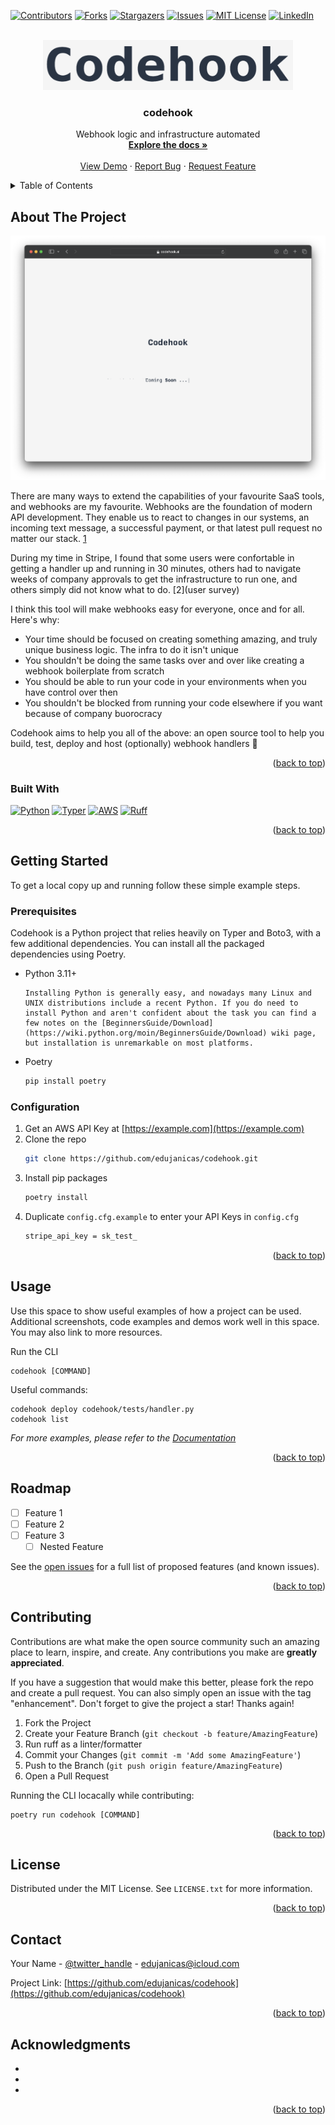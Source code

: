 <a name="readme-top"></a>



<!-- PROJECT SHIELDS -->
<!--
*** I'm using markdown "reference style" links for readability.
*** Reference links are enclosed in brackets [ ] instead of parentheses ( ).
*** See the bottom of this document for the declaration of the reference variables
*** for contributors-url, forks-url, etc. This is an optional, concise syntax you may use.
*** https://www.markdownguide.org/basic-syntax/#reference-style-links
-->
[![Contributors][contributors-shield]][contributors-url]
[![Forks][forks-shield]][forks-url]
[![Stargazers][stars-shield]][stars-url]
[![Issues][issues-shield]][issues-url]
[![MIT License][license-shield]][license-url]
[![LinkedIn][linkedin-shield]][linkedin-url]



<!-- PROJECT LOGO -->
<br />
<div align="center">
  <a href="https://github.com/edujanicas/codehook">
    <img src="images/logo.png" alt="Logo" width="400" height="80">
  </a>

<h3 align="center">codehook</h3>

  <p align="center">
    Webhook logic and infrastructure automated
    <br />
    <a href="https://github.com/edujanicas/codehook"><strong>Explore the docs »</strong></a>
    <br />
    <br />
    <a href="https://github.com/edujanicas/codehook">View Demo</a>
    ·
    <a href="https://github.com/edujanicas/codehook/issues">Report Bug</a>
    ·
    <a href="https://github.com/edujanicas/codehook/issues">Request Feature</a>
  </p>
</div>



<!-- TABLE OF CONTENTS -->
<details>
  <summary>Table of Contents</summary>
  <ol>
    <li>
      <a href="#about-the-project">About The Project</a>
      <ul>
        <li><a href="#built-with">Built With</a></li>
      </ul>
    </li>
    <li>
      <a href="#getting-started">Getting Started</a>
      <ul>
        <li><a href="#prerequisites">Prerequisites</a></li>
        <li><a href="#installation">Installation</a></li>
      </ul>
    </li>
    <li><a href="#usage">Usage</a></li>
    <li><a href="#roadmap">Roadmap</a></li>
    <li><a href="#contributing">Contributing</a></li>
    <li><a href="#license">License</a></li>
    <li><a href="#contact">Contact</a></li>
    <li><a href="#acknowledgments">Acknowledgments</a></li>
  </ol>
</details>



<!-- ABOUT THE PROJECT -->
## About The Project

[![Product Name Screen Shot][product-screenshot]](https://codehook.ai)

There are many ways to extend the capabilities of your favourite SaaS tools, and webhooks are my favourite. Webhooks are the foundation of modern API development. They enable us to react to changes in our systems, an incoming text message, a successful payment, or that latest pull request no matter our stack. [1](https://webhooks.fyi/)

During my time in Stripe, I found that some users were confortable in getting a handler up and running in 30 minutes, others had to navigate weeks of company approvals to get the infrastructure to run one, and others simply did not know what to do. [2](user survey)

I think this tool will make webhooks easy for everyone, once and for all. Here's why:
- Your time should be focused on creating something amazing, and truly unique business logic. The infra to do it isn't unique
- You shouldn't be doing the same tasks over and over like creating a webhook boilerplate from scratch
- You should be able to run your code in your environments when you have control over then
- You shouldn't be blocked from running your code elsewhere if you want because of company buorocracy

Codehook aims to help you all of the above: an open source tool to help you build, test, deploy and host (optionally) webhook handlers 🚀

<p align="right">(<a href="#readme-top">back to top</a>)</p>



### Built With

[![Python][python.py]][python-url]
[![Typer][typer.py]][typer-url]
[![AWS][aws.py]][aws-url]
[![Ruff](https://img.shields.io/endpoint?url=https://raw.githubusercontent.com/astral-sh/ruff/main/assets/badge/v2.json)](https://github.com/astral-sh/ruff)

<p align="right">(<a href="#readme-top">back to top</a>)</p>



<!-- GETTING STARTED -->
## Getting Started

To get a local copy up and running follow these simple example steps.

### Prerequisites

Codehook is a Python project that relies heavily on Typer and Boto3, with a few additional dependencies. You can install all the packaged dependencies using Poetry.

* Python 3.11+
  ```
  Installing Python is generally easy, and nowadays many Linux and UNIX distributions include a recent Python. If you do need to install Python and aren't confident about the task you can find a few notes on the [BeginnersGuide/Download](https://wiki.python.org/moin/BeginnersGuide/Download) wiki page, but installation is unremarkable on most platforms.
  ```

* Poetry
  ```sh
  pip install poetry
  ```

### Configuration

1. Get an AWS API Key at [https://example.com](https://example.com)
2. Clone the repo
   ```sh
   git clone https://github.com/edujanicas/codehook.git
   ```
3. Install pip packages
   ```sh
   poetry install
   ```
4. Duplicate `config.cfg.example` to enter your API Keys in `config.cfg`
   ```sh
   stripe_api_key = sk_test_
   ```

<p align="right">(<a href="#readme-top">back to top</a>)</p>



<!-- USAGE EXAMPLES -->
## Usage

Use this space to show useful examples of how a project can be used. Additional screenshots, code examples and demos work well in this space. You may also link to more resources.

Run the CLI
```
codehook [COMMAND]
```

Useful commands:
```
codehook deploy codehook/tests/handler.py
codehook list
```

_For more examples, please refer to the [Documentation](https://example.com)_

<p align="right">(<a href="#readme-top">back to top</a>)</p>



<!-- ROADMAP -->
## Roadmap

- [ ] Feature 1
- [ ] Feature 2
- [ ] Feature 3
    - [ ] Nested Feature

See the [open issues](https://github.com/edujanicas/codehook/issues) for a full list of proposed features (and known issues).

<p align="right">(<a href="#readme-top">back to top</a>)</p>



<!-- CONTRIBUTING -->
## Contributing

Contributions are what make the open source community such an amazing place to learn, inspire, and create. Any contributions you make are **greatly appreciated**.

If you have a suggestion that would make this better, please fork the repo and create a pull request. You can also simply open an issue with the tag "enhancement".
Don't forget to give the project a star! Thanks again!

1. Fork the Project
2. Create your Feature Branch (`git checkout -b feature/AmazingFeature`)
3. Run ruff as a linter/formatter
4. Commit your Changes (`git commit -m 'Add some AmazingFeature'`)
5. Push to the Branch (`git push origin feature/AmazingFeature`)
6. Open a Pull Request

Running the CLI locacally while contributing:
```
poetry run codehook [COMMAND]
```

<p align="right">(<a href="#readme-top">back to top</a>)</p>



<!-- LICENSE -->
## License

Distributed under the MIT License. See `LICENSE.txt` for more information.

<p align="right">(<a href="#readme-top">back to top</a>)</p>



<!-- CONTACT -->
## Contact

Your Name - [@twitter_handle](https://twitter.com/twitter_handle) - edujanicas@icloud.com

Project Link: [https://github.com/edujanicas/codehook](https://github.com/edujanicas/codehook)

<p align="right">(<a href="#readme-top">back to top</a>)</p>



<!-- ACKNOWLEDGMENTS -->
## Acknowledgments

* []()
* []()
* []()

<p align="right">(<a href="#readme-top">back to top</a>)</p>



<!-- MARKDOWN LINKS & IMAGES -->
<!-- https://www.markdownguide.org/basic-syntax/#reference-style-links -->
[contributors-shield]: https://img.shields.io/github/contributors/edujanicas/codehook.svg?style=for-the-badge
[contributors-url]: https://github.com/edujanicas/codehook/graphs/contributors
[forks-shield]: https://img.shields.io/github/forks/edujanicas/codehook.svg?style=for-the-badge
[forks-url]: https://github.com/edujanicas/codehook/network/members
[stars-shield]: https://img.shields.io/github/stars/edujanicas/codehook.svg?style=for-the-badge
[stars-url]: https://github.com/edujanicas/codehook/stargazers
[issues-shield]: https://img.shields.io/github/issues/edujanicas/codehook.svg?style=for-the-badge
[issues-url]: https://github.com/edujanicas/codehook/issues
[license-shield]: https://img.shields.io/github/license/edujanicas/codehook.svg?style=for-the-badge
[license-url]: https://github.com/edujanicas/codehook/blob/master/LICENSE.txt
[linkedin-shield]: https://img.shields.io/badge/-LinkedIn-black.svg?style=for-the-badge&logo=linkedin&colorB=555
[linkedin-url]: https://linkedin.com/in/edujanicas
[product-screenshot]: images/screenshot.png
[python.py]: https://img.shields.io/badge/python-yellow
[python-url]: https://python.org/
[typer.py]: https://img.shields.io/badge/typer-black
[typer-url]: https://https://typer.tiangolo.com/
[aws.py]: https://img.shields.io/badge/aws-orange
[aws-url]: https://aws.amazon.com/